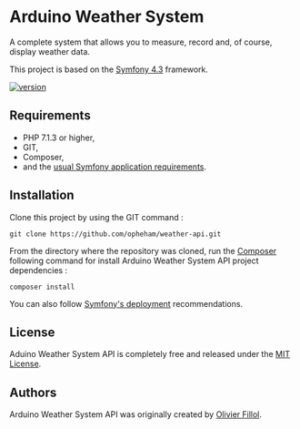# Arduino Weather System

A complete system that allows you to measure, record and, of course, display weather data.

This project is based on the [Symfony 4.3](https://symfony.com/) framework.

[![version](https://img.shields.io/badge/version-1.0.0-yellow.svg)](https://semver.org)

## Requirements

  * PHP 7.1.3 or higher,
  * GIT,
  * Composer,
  * and the [usual Symfony application requirements][1].

## Installation

Clone this project by using the GIT command : 

```
git clone https://github.com/opheham/weather-api.git
```


From the directory where the repository was cloned, run the [Composer](https://getcomposer.org/) following command for install Arduino Weather System API project dependencies :
```
composer install 
```
You can also follow [Symfony's deployment](https://symfony.com/doc/4.3/deployment.html) recommendations.

## License

Aduino Weather System API is completely free and released under the [MIT License](https://github.com/opheham/weather-api/master/LICENSE).

## Authors

Arduino Weather System API was originally created by [Olivier Fillol](mailto:fillol.olivier@gmail.com).


[1]: https://symfony.com/doc/current/reference/requirements.html